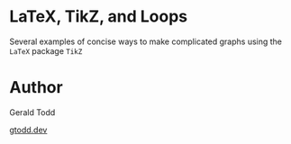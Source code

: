# LaTeX, TikZ, and Loops
Several examples of concise ways to make complicated graphs using the `LaTeX` package `TikZ`

# Author
Gerald Todd

[gtodd.dev](https://gtodd.dev)
